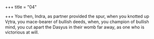 +++
title = "04"

+++
You then, Indra, as partner provided the spur, when you knotted up  Vr̥tra, you mace-bearer of bullish deeds,
when, you champion of bullish mind, you cut apart the Dasyus in their  womb far away, as one who is victorious at will.